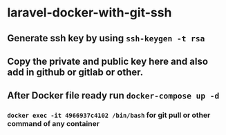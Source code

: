 # laravel-docker-with-git-ssh

## Generate ssh key by using `ssh-keygen -t rsa`

## Copy the private and public key here and also add in github or gitlab or other.

## After Docker file ready run `docker-compose up -d`

### `docker exec -it 4966937c4102 /bin/bash` for git pull or other command of any container

